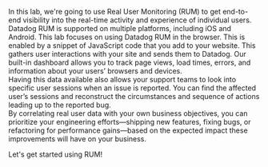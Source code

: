 In this lab, we're going to use Real User Monitoring (RUM) to get end-to-end visibility into the real-time activity and experience of individual users.  
Datadog RUM is supported on multiple platforms, including iOS and Android. This lab focuses on using Datadog RUM in the browser. This is enabled by a snippet of JavaScript code that you add to your website. This gathers user interactions with your site and sends them to Datadog.  Our built-in dashboard allows you to track page views, load times, errors, and information about your users’ browsers and devices.  
Having this data available also allows your support teams to look into specific user sessions when an issue is reported. You can find the affected user’s sessions and reconstruct the circumstances and sequence of actions leading up to the reported bug.  
By correlating real user data with your own business objectives, you can prioritize your engineering efforts—shipping new features, fixing bugs, or refactoring for performance gains—based on the expected impact these improvements will have on your business.

Let's get started using RUM!